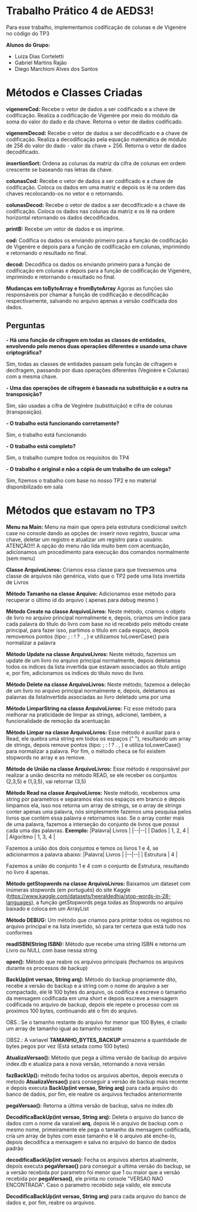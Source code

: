 # Trabalho Prático 4 de AEDS3!

Para esse trabalho, implementamos codificação de colunas e de Vigenère no código do TP3 

**Alunos do Grupo:** 
* Luiza Dias Corteletti &nbsp;
* Gabriel Martins Rajão &nbsp;
* Diego Marchioni Alves dos Santos


# Métodos e Classes Criadas

**vigenereCod:** Recebe o vetor de dados a ser codificado e a chave de codificação. Realiza a codificação de Vigenère por meio do módulo da soma do valor do dado e da chave. Retorna o vetor de dados codificado. 

**vigenereDecod:** Recebe o vetor de dados a ser decodificado e a chave de codificação. Realiza a decodificação pela equação matemática de módulo de 256 do valor do dado - valor da chave + 256. Retorna o vetor de dados decodificado. 

**insertionSort:**  Ordena as colunas da matriz da cifra de colunas em ordem crescente se baseando nas letras da chave. 

**colunasCod:** Recebe o vetor de dados a ser codificado e a chave de codificação. Coloca os dados em uma matriz e depois os lê na ordem das chaves recolocando-os no vetor e o retornando. 

**colunasDecod:** Recebe o vetor de dados a ser decodificado e a chave de codificação. Coloca os dados nas colunas da matriz e os lê na ordem horizontal retornando os dados decodificados. 

**printB:** Recebe um vetor de dados e os imprime.

**cod:** Codifica os dados os enviando primeiro para a função de codificação de Vigenère e depois para a função de codificação em colunas, imprimindo e retornando o resultado no final.

**decod:** Decodifica os dados os enviando primeiro para a função de codificação em colunas e depois para a função de codificação de Vigenère, imprimindo e retornando o resultado no final.

**Mudanças em toByteArray e fromByteArray** Agoras as funções são responsáveis por chamar a função de codificação e decodificação respectivamente, salvando no arquivo apenas a versão codificada dos dados. 


## Perguntas

**- Há uma função de cifragem em todas as classes de entidades, envolvendo pelo menos duas operações diferentes e usando uma chave criptográfica?**

Sim, todas as classes de entidades passam pela função de cifragem e decifragem, passando por duas operações diferentes (Veginère e Colunas) com a mesma chave. 

**- Uma das operações de cifragem é baseada na substituição e a outra na transposição?**

Sim, são usadas a cifra de Veginère (substituição) e cifra de colunas (transposição).

**-   O trabalho está funcionando corretamente?**

Sim, o trabalho está funcionando

**-   O trabalho está completo?**

Sim, o trabalho cumpre todos os requisitos do TP4

**-   O trabalho é original e não a cópia de um trabalho de um colega?**

Sim, fizemos o trabalho com base no nosso TP2 e no material disponibilizado em sala



# Métodos que estavam no TP3

**Menu na Main:** Menu na main que opera pela estrutura condicional switch case no console dando as opções de: inserir novo registro, buscar uma chave, deletar um registro e atualizar um registro para o usuário.
ATENÇÃO!!! A opção do menu não lida muito bem com acentuação, adicionamos um procedimento para execução dos comandos normalmente (sem menu)

**Classe ArquivoLivros:** Criamos essa classe para que tivessemos uma classe de arquivos não genérica, visto que o TP2 pede uma lista invertida de Livros

**Método Tamanho na classe Arquivo:** Adicionamos esse método para recuperar o último id do arquivo ( apenas para debug mesmo )

**Método Create na classe ArquivoLivros:** Neste método, criamos o objeto de livro no arquivo principal normalmente e, depois, criamos um índice para cada palavra do título do livro com base no id recebido pelo método create principal, para fazer isso, partimos o titulo em cada espaço, depois removemos pontos (tipo: ; : ! ? . , ) e utilizamos toLowerCase() para normalizar a palavra

**Método Update na classe ArquivoLivros:** Neste método, fazemos um update de um livro no arquivo principal normalmente, depois deletamos todos os indices da lista invertida que estavam associados ao título antigo e, por fim, adicionamos os indices do título novo do livro.

**Método Delete na classe ArquivoLivros:** Neste método, fazemos a deleção de um livro no arquivo principal normalmente e, depois, deletamos as palavras da listaInvertida associadas ao livro deletado uma por uma

**Método LimparString na classe ArquivoLivros:** Fiz esse método para melhorar na praticidade de limpar as strings, adicionei, também, a funcionalidade de remoção da acentuação

**Método Limpar na classe ArquivoLivros:** Esse método é auxiliar para o Read, ele quebra uma string em todos os espaços (" "), resultando um array de strings, depois remove pontos (tipo: ; : ! ? . , ) e utiliza toLowerCase() para normalizar a palavra. Por fim, o método checa se foi existem stopwords no array e as remove.

**Método de União na classe ArquivoLivros:** Esse método é responsável por realizar a união descrita no método READ, se ele receber os conjuntos (2,3,5) e (1,3,5), vai retornar (3,5) 

**Método Read na classe ArquivoLivros:** Neste método, recebemos uma string por parametros e separamos elas nos espaços em branco e depois limpamos ela, isso nos retorna um array de strings, se o array de strings conter apenas uma palavra, nós simplesmente fazemos uma pesquisa pelos livros que contém essa palavra e retornamos isso. Se o array conter mais de uma palavra, fazemos a interseção do conjunto de livros que possui cada uma das palavras. **Exemplo:** 
|Palavra| Livros  |
|--|--|
| Dados | 1, 2, 4  |
| Algoritmo | 1, 3, 4  |

Fazemos a união dos dois conjuntos e temos os livros 1 e 4, se adicionarmos a palavra abaixo:
|Palavra| Livros  |
|--|--|
| Estrutura | 4  |


Fazemos a união do conjunto 1 e 4 com o conjunto de Estrutura, resultando no livro 4 apenas.

**Método getStopwords na classe ArquivoLivros:** Baixamos um dataset com inúmeras stopwords (em português) do site Kaggle (https://www.kaggle.com/datasets/heeraldedhia/stop-words-in-28-languages), a função getStopwords pega todas as Stopwords no arquivo baixado e coloca em um ArrayList

**Método DEBUG:** Um método que criamos para printar todos os registros no arquivo principal e na lista invertido, só para ter certeza que está tudo nos conformes

**readISBN(String ISBN):** Método que recebe uma string ISBN e retorna um Livro ou NULL com base nessa string

**open():** Método que reabre os arquivos principais (fechamos os arquivos durante os processos de backup)

**BackUp(int versao, String arq):** Método do backup propriamente dito, recebe a versão do backup e a string com o nome do arquivo a ser compactado, ele lê 100 bytes do arquivo, os codifica e escreve o tamanho da mensagem codificada em uma short e depois escreve a mensagem codificada no arquivo de backup, depois ele repete o processo com os proximos 100 bytes, continuando até o fim do arquivo.

OBS.: Se o tamanho restante do arquivo for menor que 100 Bytes, é criado um array de tamanho igual ao tamanho restante

OBS2.: A variavel **TAMANHO_BYTES_BACKUP** armazena a quantidade de bytes pegos por vez (Está setada como 100 bytes)

**AtualizaVersao():** Método que pega a última versão de backup do arquivo index.db e atualiza para a nova versão, retornando a nova versão

**fazBackUp():** método fecha todos os arquivos abertos, depois executa o metodo **AtualizaVersao()** para conseguir a versão de backup mais recente e depois executa **BackUp(int versao, String arq)** para cada arquivo do banco de dados, por fim, ele reabre os arquivos fechados anteriormente 

**pegaVersao():** Retorna a última versão de backup, salva no index.db

**DecodificaBackUp(int versao, String arq):** Deleta o arquivo do banco de dados com o nome da varaivel **arq**, depois lê o arquivo de backup com o mesmo nome, primeiramente ele pega o tamanho da mensagem codificada, cria um array de bytes com esse tamanho e lê o arquivo até enche-lo, depois decodifica a mensagem e salva no arquivo do banco de dados padrão

**decodificaBackUp(int versao):** Fecha os arquivos abertos atualmente, depois executa **pegaVersao()** para conseguir a ultima versão do backup, se a versão recebida por parametro foi menor que 1 ou maior que a  versão recebida por **pegaVersao()**, ele printa no console "VERSAO NAO ENCONTRADA". Caso o parametro recebido seja valido, ele executa 

**DecodificaBackUp(int versao, String arq)** para cada arquivo do banco de dados e, por fim, reabre os arquivos.

